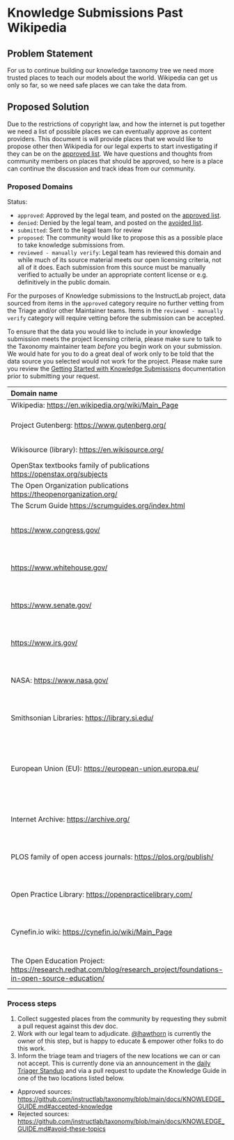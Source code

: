 # Knowledge Submissions Past Wikipedia

## Problem Statement

For us to continue building our knowledge taxonomy tree we need more trusted places to
teach our models about the world. Wikipedia can get us only so far, so we need safe
places we can take the data from.

## Proposed Solution

Due to the restrictions of copyright law, and how the internet is put together
we need a list of possible places we can eventually approve as content providers.
This document is will provide places that we would like to propose other then
Wikipedia for our legal experts to start investigating if they can be
on the [approved list][approved]. We have questions and thoughts from
community members on places that should be approved, so here is a place
can continue the discussion and track ideas from our community.

### Proposed Domains

Status:

- `approved`: Approved by the legal team, and posted on the [approved list][approved].
- `denied`: Denied by the legal team, and posted on the [avoided list][avoided].
- `submitted`: Sent to the legal team for review
- `proposed`: The community would like to propose this as a possible place to take knowledge submissions from.
- `reviewed - manually verify`: Legal team has reviewed this domain and while much of its source material meets our open licensing criteria, not all of it does. Each submission from this source must be manually verified to actually be under an appropriate content license or e.g. definitively in the public domain.

For the purposes of Knowledge submissions to the InstructLab project, data sourced from items in the `approved` category require no further vetting from the Triage and/or other Maintainer teams. Items in the `reviewed - manually verify` category will require vetting before the submission can be accepted.

To ensure that the data you would like to include in your knowledge submission meets the project licensing criteria, please make sure to talk to the Taxonomy maintainer team *before* you begin work on your submission. We would hate for you to do a great deal of work only to be told that the data source you selected would not work for the project. Please make sure you review the [Getting Started with Knowledge Submissions](https://github.com/instructlab/taxonomy?tab=readme-ov-file#getting-started-with-knowledge-contributions) documentation prior to submitting your request.

| Domain name | Status | Notes |
| :--  | :--  | :-- |
| Wikipedia: <https://en.wikipedia.org/wiki/Main_Page> | approved | |
| Project Gutenberg: <https://www.gutenberg.org/> | approved | Pre-1927 works; public domain under US copyright law |
| Wikisource (library): <https://en.wikisource.org/> | approved | "free library that anyone can improve" |
| OpenStax textbooks family of publications <https://openstax.org/subjects> | approved | |
| The Open Organization publications <https://theopenorganization.org/> | approved | |
| The Scrum Guide <https://scrumguides.org/index.html> | approved | |
| <https://www.congress.gov/> | reviewed - manually verify | |
| <https://www.whitehouse.gov/> | reviewed - manually verify | |
| <https://www.senate.gov/> | reviewed - manually verify | |
| <https://www.irs.gov/> | reviewed - manually verify| |
| NASA: <https://www.nasa.gov/> | reviewed - manually verify | See guidelines: <https://www.nasa.gov/nasa-brand-center/images-and-media/> |
| Smithsonian Libraries: <https://library.si.edu/>| reviewed - manually verify | For any material marked \"No Copyright - United States" or "CC0" as described here: <https://library.si.edu/copyright> |
| European Union (EU): <https://european-union.europa.eu/> | reviewed - manually verify | Specifically documents submitted under "public registrars": <https://european-union.europa.eu/principles-countries-history/principles-and-values/access-information_en> |
| Internet Archive: <https://archive.org/> | reviewed - manually verify | Pre-1927 works; public domain under US copyright law |
| PLOS family of open access journals: <https://plos.org/publish/> | reviewed - manually verify  | |
| Open Practice Library: <https://openpracticelibrary.com/>  | reviewed - manually verify  | |
| Cynefin.io wiki: <https://cynefin.io/wiki/Main_Page>  | reviewed - manually verify  | |
| The Open Education Project: <https://research.redhat.com/blog/research_project/foundations-in-open-source-education/>  | reviewed - manually verify  | |

### Process steps

1. Collect suggested places from the community by requesting they submit a pull request against this dev doc.
1. Work with our legal team to adjudicate. [@lhawthorn](https://github.com/lhawthorn) is currently the owner of this step, but is happy to educate & empower other folks to do this work.
1. Inform the triage team and triagers of the new locations we can or can not accept. This is currently done via an announcement in the [daily Triager Standup](https://github.com/instructlab/community/blob/main/Collaboration.md#triager-standup) and via a pull request to update the Knowledge Guide in one of the two locations listed below.

- Approved sources: <https://github.com/instructlab/taxonomy/blob/main/docs/KNOWLEDGE_GUIDE.md#accepted-knowledge>
- Rejected sources: <https://github.com/instructlab/taxonomy/blob/main/docs/KNOWLEDGE_GUIDE.md#avoid-these-topics>

[approved]: https://github.com/instructlab/taxonomy/blob/main/docs/KNOWLEDGE_GUIDE.md#accepted-knowledge
[avoided]: https://github.com/instructlab/taxonomy/blob/main/docs/KNOWLEDGE_GUIDE.md#avoid-these-topics
